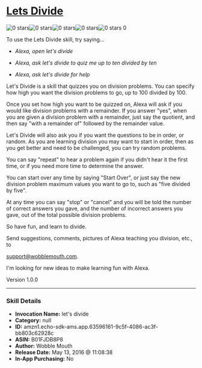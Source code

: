 # [Lets Divide](http://alexa.amazon.com/#skills/amzn1.echo-sdk-ams.app.63596161-9c5f-4086-ac3f-bb803c62928c)
![0 stars](../../images/ic_star_border_black_18dp_1x.png)![0 stars](../../images/ic_star_border_black_18dp_1x.png)![0 stars](../../images/ic_star_border_black_18dp_1x.png)![0 stars](../../images/ic_star_border_black_18dp_1x.png)![0 stars](../../images/ic_star_border_black_18dp_1x.png) 0

To use the Lets Divide skill, try saying...

* *Alexa, open let's divide*

* *Alexa, ask let's divide to quiz me up to ten divided by ten*

* *Alexa, ask let's divide for help*

Let's Divide is a skill that quizzes you on division problems.  You can specify how high you want the division problems to go, up to 100 divided by 100.

Once you set how high you want to be quizzed on, Alexa will ask if you would like division problems with a remainder. If you answer "yes", when you are given a division problem with a remainder,  just say the quotient, and then say   "with a remainder of"  followed by the remainder value.
 
Let's Divide will also ask you if you want the questions to be in order, or random. As you are learning division you may want to start in order, then as you get better and need to be challenged, you can try random problems. 

You can say "repeat" to hear a problem again if you didn't hear it the first time, or if you need more time to determine the answer. 

You can start over any time by saying "Start Over", or just say the new division problem maximum values you want to go to, such as "five divided by five". 

At any time you can say "stop" or "cancel" and you will be told the number of correct answers you gave, and the number of incorrect answers you gave, out of the total possible division problems. 

So have fun, and learn to divide.

Send suggestions, comments, pictures of Alexa teaching you division, etc., to 

support@wobblemouth.com.  

I'm looking for new ideas to make learning fun with Alexa.

Version 1.0.0

***

### Skill Details

* **Invocation Name:** let's divide
* **Category:** null
* **ID:** amzn1.echo-sdk-ams.app.63596161-9c5f-4086-ac3f-bb803c62928c
* **ASIN:** B01FJDB8P8
* **Author:** Wobble Mouth
* **Release Date:** May 13, 2016 @ 11:08:38
* **In-App Purchasing:** No
